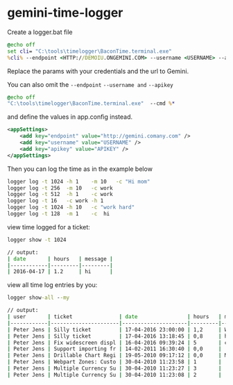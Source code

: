 # gemini-time-logger


Create a logger.bat file 

```bat
@echo off
set cli= "C:\tools\timelogger\BaconTime.terminal.exe"
%cli% --endpoint <HTTP://DEMOIU.ONGEMINI.COM> --username <USERNAME> --apikey <APIKEY> --cmd %*  
```
Replace the params with your credentials and the url to Gemini.

You can also omit the ```--endpoint``` ```--username and``` ```--apikey```

```bat
@echo off
"C:\tools\timelogger\BaconTime.terminal.exe"  --cmd %*  
```

and define the values in app.config instead.

```xml
<appSettings>
    <add key="endpoint" value="http://gemini.comany.com" />
    <add key="username" value="USERNAME" />
    <add key="apikey" value="APIKEY" />
</appSettings>
```


Then you can log the time as in the example below

```bat
logger log -t 1024 -h 1    -m 10   -c "Hi mom"    
logger log -t 256  -m 10   -c work                           
logger log -t 512  -h 1    -c work            
logger log -t 16   -c work -h 1              
logger log -t 1024 -h 10   -c "work hard" 
logger log -t 128  -m 1    -c  hi   
```

view time logged for a ticket:

```bat
logger show -t 1024

// output:
| date       | hours   | message |
|------------|---------|---------|
| 2016-04-17 | 1.2     | hi      |
```


view all time log entries by you:

```bat
logger show-all --my

// output:
| user       | ticket               | date                | hours   | message           |
|------------|----------------------|---------------------|---------|-------------------|
| Peter Jens | Silly ticket         | 17-04-2016 23:00:00 | 1,2     | Worked very hard  |
| Peter Jens | Silly ticket         | 17-04-2016 13:18:45 | 0,8     | hi                |
| Peter Jens | Fix widescreen displ | 16-04-2016 09:39:24 | 5       | commit            |
| Peter Jens | Support importing fr | 14-02-2011 16:30:40 | 0,0     |                   |
| Peter Jens | Drillable Chart Regi | 19-05-2010 09:17:12 | 0,0     | Moe work commited |
| Peter Jens | Webpart Zones: Custo | 30-04-2010 11:23:58 | 1       |                   |
| Peter Jens | Multiple Currency Su | 30-04-2010 11:23:27 | 3       |                   |
| Peter Jens | Multiple Currency Su | 30-04-2010 11:23:08 | 2       |                   |
```



